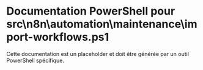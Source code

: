 # Documentation PowerShell pour src\n8n\automation\maintenance\import-workflows.ps1

Cette documentation est un placeholder et doit être générée par un outil PowerShell spécifique.
